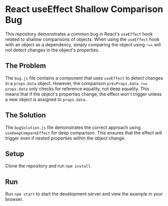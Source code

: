 # React useEffect Shallow Comparison Bug
This repository demonstrates a common bug in React's `useEffect` hook related to shallow comparisons of objects.  When using the `useEffect` hook with an object as a dependency, simply comparing the object using `!==` will not detect changes in the object's properties.

## The Problem
The `bug.js` file contains a component that uses `useEffect` to detect changes in a `props.data` object. However, the comparison `prevProps.data !== props.data` only checks for reference equality, not deep equality. This means that if the object's properties change, the effect won't trigger unless a new object is assigned to `props.data`.

## The Solution
The `bugSolution.js` file demonstrates the correct approach using `useDeepCompareEffect` for deep comparison. This ensures that the effect will trigger even if nested properties within the object change.

## Setup
Clone the repository and run `npm install`.

## Run
Run `npm start` to start the development server and view the example in your browser.